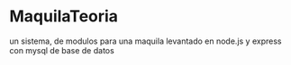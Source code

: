 # MaquilaTeoria
un sistema, de modulos para una maquila levantado en node.js y express con mysql de base de datos
